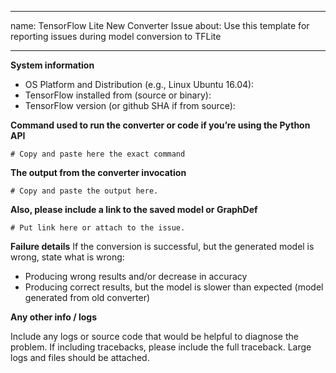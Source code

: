 --------------------------------------------------------------------------------

name: TensorFlow Lite New Converter Issue
about: Use this template for reporting issues during model conversion to TFLite

--------------------------------------------------------------------------------


**System information**
- OS Platform and Distribution (e.g., Linux Ubuntu 16.04):
- TensorFlow installed from (source or binary):
- TensorFlow version (or github SHA if from source):


**Command used to run the converter or code if you’re using the Python API**

```
# Copy and paste here the exact command
```

**The output from the converter invocation**

```
# Copy and paste the output here.
```

**Also, please include a link to the saved model or GraphDef**

```
# Put link here or attach to the issue.
```

**Failure details**
If the conversion is successful, but the generated model is wrong,
state what is wrong:
- Producing wrong results and/or decrease in accuracy
- Producing correct results, but the model is slower than expected (model generated from old converter)


**Any other info / logs**

Include any logs or source code that would be helpful to diagnose the problem. If including tracebacks, please include the full traceback. Large logs and files should be attached.
